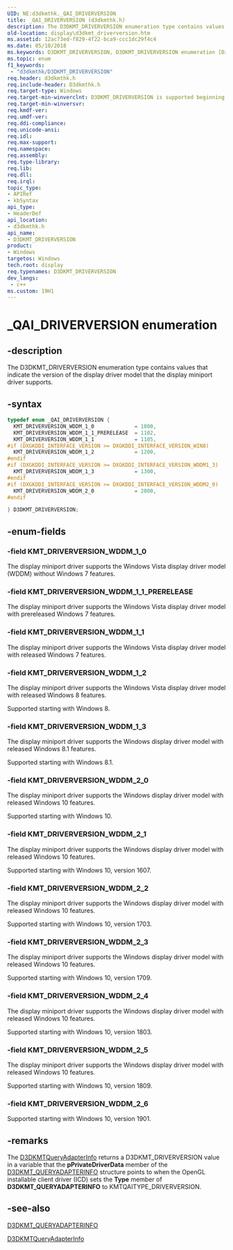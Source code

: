 ```yaml
---
UID: NE:d3dkmthk._QAI_DRIVERVERSION
title: _QAI_DRIVERVERSION (d3dkmthk.h)
description: The D3DKMT_DRIVERVERSION enumeration type contains values that indicate the version of the display driver model that the display miniport driver supports.
old-location: display\d3dkmt_driverversion.htm
ms.assetid: 12ac73ed-f829-4f22-bca9-ccc1dc29f4c4
ms.date: 05/10/2018
ms.keywords: D3DKMT_DRIVERVERSION, D3DKMT_DRIVERVERSION enumeration [Display Devices], KMT_DRIVERVERSION_WDDM_1_0, KMT_DRIVERVERSION_WDDM_1_1, KMT_DRIVERVERSION_WDDM_1_1_PRERELEASE, KMT_DRIVERVERSION_WDDM_1_2, KMT_DRIVERVERSION_WDDM_1_3, KMT_DRIVERVERSION_WDDM_2_0, OpenGL_Structs_2f7fe9d6-ec67-46b1-9c05-51d06d186fe1.xml, _QAI_DRIVERVERSION, _QAI_DRIVERVERSION enumeration [Display Devices], d3dkmthk/, d3dkmthk/KMT_DRIVERVERSION_WDDM_1_0, d3dkmthk/KMT_DRIVERVERSION_WDDM_1_1, d3dkmthk/KMT_DRIVERVERSION_WDDM_1_1_PRERELEASE, d3dkmthk/KMT_DRIVERVERSION_WDDM_1_2, d3dkmthk/KMT_DRIVERVERSION_WDDM_1_3, d3dkmthk/KMT_DRIVERVERSION_WDDM_2_0, d3dkmthk/_QAI_DRIVERVERSION, display.d3dkmt_driverversion
ms.topic: enum
f1_keywords:
 - "d3dkmthk/D3DKMT_DRIVERVERSION"
req.header: d3dkmthk.h
req.include-header: D3dkmthk.h
req.target-type: Windows
req.target-min-winverclnt: D3DKMT_DRIVERVERSION is supported beginning with the Windows 7 operating system.
req.target-min-winversvr:
req.kmdf-ver:
req.umdf-ver:
req.ddi-compliance:
req.unicode-ansi:
req.idl:
req.max-support:
req.namespace:
req.assembly:
req.type-library:
req.lib:
req.dll:
req.irql:
topic_type:
- APIRef
- kbSyntax
api_type:
- HeaderDef
api_location:
- d3dkmthk.h
api_name:
- D3DKMT_DRIVERVERSION
product:
- Windows
targetos: Windows
tech.root: display
req.typenames: D3DKMT_DRIVERVERSION
dev_langs:
 - c++
ms.custom: 19H1
---
```


# _QAI_DRIVERVERSION enumeration


## -description


The D3DKMT_DRIVERVERSION enumeration type contains values that indicate the version of the display driver model that the display miniport driver supports.


## -syntax


```cpp
typedef enum _QAI_DRIVERVERSION {
  KMT_DRIVERVERSION_WDDM_1_0             = 1000,
  KMT_DRIVERVERSION_WDDM_1_1_PRERELEASE  = 1102,
  KMT_DRIVERVERSION_WDDM_1_1             = 1105,
#if (DXGKDDI_INTERFACE_VERSION >= DXGKDDI_INTERFACE_VERSION_WIN8)
  KMT_DRIVERVERSION_WDDM_1_2             = 1200,
#endif
#if (DXGKDDI_INTERFACE_VERSION >= DXGKDDI_INTERFACE_VERSION_WDDM1_3)
  KMT_DRIVERVERSION_WDDM_1_3             = 1300,
#endif
#if (DXGKDDI_INTERFACE_VERSION >= DXGKDDI_INTERFACE_VERSION_WDDM2_0)
  KMT_DRIVERVERSION_WDDM_2_0             = 2000,
#endif

} D3DKMT_DRIVERVERSION;
```


## -enum-fields




### -field KMT_DRIVERVERSION_WDDM_1_0

The display miniport driver supports the Windows Vista display driver model (WDDM) without Windows 7 features.


### -field KMT_DRIVERVERSION_WDDM_1_1_PRERELEASE

The display miniport driver supports the Windows Vista display driver model with prereleased Windows 7 features.


### -field KMT_DRIVERVERSION_WDDM_1_1

The display miniport driver supports the Windows Vista display driver model with released Windows 7 features.


### -field KMT_DRIVERVERSION_WDDM_1_2

The display miniport driver supports the Windows Vista display driver model with released Windows 8 features.

Supported starting with Windows 8.


### -field KMT_DRIVERVERSION_WDDM_1_3

The display miniport driver supports the Windows display driver model with released Windows 8.1 features.

Supported starting with Windows 8.1.


### -field KMT_DRIVERVERSION_WDDM_2_0

The display miniport driver supports the Windows display driver model with released Windows 10 features.

Supported starting with Windows 10.


### -field KMT_DRIVERVERSION_WDDM_2_1

The display miniport driver supports the Windows display driver model with released Windows 10 features.

Supported starting with Windows 10, version 1607.

### -field KMT_DRIVERVERSION_WDDM_2_2

The display miniport driver supports the Windows display driver model with released Windows 10 features.

Supported starting with Windows 10, version 1703.

### -field KMT_DRIVERVERSION_WDDM_2_3

The display miniport driver supports the Windows display driver model with released Windows 10 features.

Supported starting with Windows 10, version 1709.

### -field KMT_DRIVERVERSION_WDDM_2_4

The display miniport driver supports the Windows display driver model with released Windows 10 features.

Supported starting with Windows 10, version 1803.

### -field KMT_DRIVERVERSION_WDDM_2_5

The display miniport driver supports the Windows display driver model with released Windows 10 features.

Supported starting with Windows 10, version 1809.

### -field KMT_DRIVERVERSION_WDDM_2_6 

Supported starting with Windows 10, version 1901.

## -remarks



The <a href="..\d3dkmthk\nf-d3dkmthk-d3dkmtqueryadapterinfo.md">D3DKMTQueryAdapterInfo</a> returns a D3DKMT_DRIVERVERSION value in a variable that the <b>pPrivateDriverData</b> member of the <a href="..\d3dkmthk\ns-d3dkmthk-_d3dkmt_queryadapterinfo.md">D3DKMT_QUERYADAPTERINFO</a> structure points to when the OpenGL installable client driver (ICD) sets the <b>Type</b> member of <b>D3DKMT_QUERYADAPTERINFO</b> to KMTQAITYPE_DRIVERVERSION.




## -see-also

<a href="..\d3dkmthk\ns-d3dkmthk-_d3dkmt_queryadapterinfo.md">D3DKMT_QUERYADAPTERINFO</a>



<a href="..\d3dkmthk\nf-d3dkmthk-d3dkmtqueryadapterinfo.md">D3DKMTQueryAdapterInfo</a>



 

 


